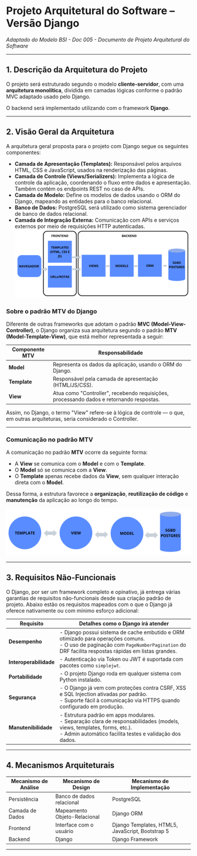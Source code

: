 # Projeto Arquitetural do Software – Versão Django

*Adaptado do Modelo BSI - Doc 005 - Documento de Projeto Arquitetural do Software*

---

## 1. Descrição da Arquitetura do Projeto

O projeto será estruturado segundo o modelo **cliente-servidor**, com uma **arquitetura monolítica**, dividida em camadas lógicas conforme o padrão MVC adaptado usado pelo Django.

O backend será implementado utilizando com o framework **Django**.

---

## 2. Visão Geral da Arquitetura

A arquitetura geral proposta para o projeto com Django segue os seguintes componentes:

- **Camada de Apresentação (Templates):** Responsável pelos arquivos HTML, CSS e JavaScript, usados na renderização das páginas.
- **Camada de Controle (Views/Serializers):** Implementa a lógica de controle da aplicação, coordenando o fluxo entre dados e apresentação. Também contém os endpoints REST no caso de APIs.
- **Camada de Modelo:** Define os modelos de dados usando o ORM do Django, mapeando as entidades para o banco relacional.
- **Banco de Dados:** PostgreSQL será utilizado como sistema gerenciador de banco de dados relacional.
- **Camada de Integração Externa:** Comunicação com APIs e serviços externos por meio de requisições HTTP autenticadas.
![Arquitetura Django](arquiteturaGeral.png)


### Sobre o padrão MTV do Django

Diferente de outras frameworks que adotam o padrão **MVC (Model-View-Controller)**, o Django organiza sua arquitetura segundo o padrão **MTV (Model-Template-View)**, que está melhor representada a seguir:

| Componente MTV      | Responsabilidade                                                                 |
|---------------------|----------------------------------------------------------------------------------|
| **Model**           | Representa os dados da aplicação, usando o ORM do Django.                        |
| **Template**        | Responsável pela camada de apresentação (HTML/JS/CSS).                           |
| **View**            | Atua como "Controller", recebendo requisições, processando dados e retornando respostas. |

Assim, no Django, o termo "View" refere-se à lógica de controle — o que, em outras arquiteturas, seria considerado o Controller.

---

### Comunicação no padrão MTV

A comunicação no padrão **MTV** ocorre da seguinte forma:

- A **View** se comunica com o **Model** e com o **Template**.
- O **Model** só se comunica com a **View**.
- O **Template** apenas recebe dados da **View**, sem qualquer interação direta com o **Model**.

Dessa forma, a estrutura favorece a **organização**, **reutilização de código** e **manutenção** da aplicação ao longo do tempo.

![Arquitetura MTV](arquiteturaMTV.png)


---

## 3. Requisitos Não-Funcionais

O Django, por ser um framework completo e opinativo, já entrega várias garantias de requisitos não-funcionais desde sua criação padrão de projeto. Abaixo estão os requisitos mapeados com o que o Django já oferece nativamente ou com mínimo esforço adicional:

| Requisito              | Detalhes como o Django irá atender                                                                                                                            |
|------------------------|--------------------------------------------------------------------------------------------------------------------------------------------------|
| **Desempenho**         | - Django possui sistema de cache embutido e ORM otimizado para operações comuns.<br> - O uso de paginação com `PageNumberPagination` do DRF facilita respostas rápidas em listas grandes. |
| **Interoperabilidade** | - Autenticação via Token ou JWT é suportada com pacotes como `simplejwt`. |
| **Portabilidade**      | - O projeto Django roda em qualquer sistema com Python instalado.  |
| **Segurança**          | - O Django já vem com proteções contra CSRF, XSS e SQL Injection ativadas por padrão.<br> - Suporte fácil à comunicação via HTTPS quando configurado em produção. |
| **Manutenibilidade**   | - Estrutura padrão em apps modulares.<br> - Separação clara de responsabilidades (models, views, templates, forms, etc.).<br> - Admin automático facilita testes e validação dos dados. |



---

## 4. Mecanismos Arquiteturais

| Mecanismo de Análise | Mecanismo de Design         | Mecanismo de Implementação                       |
|----------------------|-----------------------------|--------------------------------------------------|
| Persistência         | Banco de dados relacional   | PostgreSQL                                   |
| Camada de Dados      | Mapeamento Objeto-Relacional| Django ORM                                       |
| Frontend             | Interface com o usuário     | Django Templates, HTML5, JavaScript, Bootstrap 5 |
| Backend              | Django                 | Django Framework                            |

---